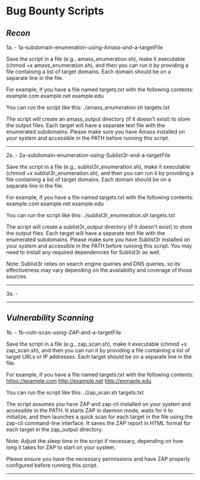 # Bug Bounty Scripts

***Recon***
-----------------------------------------------------------------------------------------------------------------------------------------
1a. - 1a-subdomain-enumeration-using-Amass-and-a-targetFile

Save the script in a file (e.g., amass_enumeration.sh), make it executable (chmod +x amass_enumeration.sh), 
and then you can run it by providing a file containing a list of target domains. Each domain should be on a separate line in the file.

For example, if you have a file named targets.txt with the following contents:
example.com
example.net
example.edu

You can run the script like this:
./amass_enumeration.sh targets.txt

The script will create an amass_output directory (if it doesn't exist) to store the output files. 
Each target will have a separate text file with the enumerated subdomains.
Please make sure you have Amass installed on your system and accessible in the PATH before running this script.

------------------------------------------------------------------------------------------------------------------------------------------
2a. - 2a-subdomain-enumeration-using-Sublist3r-and-a-targetFile

Save the script in a file (e.g., sublist3r_enumeration.sh), make it executable (chmod +x sublist3r_enumeration.sh), 
and then you can run it by providing a file containing a list of target domains. Each domain should be on a separate line in the file.

For example, if you have a file named targets.txt with the following contents:
example.com
example.net
example.edu

You can run the script like this:
./sublist3r_enumeration.sh targets.txt

The script will create a sublist3r_output directory (if it doesn't exist) to store the output files. 
Each target will have a separate text file with the enumerated subdomains.
Please make sure you have Sublist3r installed on your system and accessible in the PATH before running this script. 
You may need to install any required dependencies for Sublist3r as well.

Note: Sublist3r relies on search engine queries and DNS queries, 
so its effectiveness may vary depending on the availability and coverage of those sources.

------------------------------------------------------------------------------------------------------------------------------------------
3a. - 

------------------------------------------------------------------------------------------------------------------------------------------


***Vulnerability Scanning***
-------------------------------------------------------------------------------------------------------------------------------------------
1b. - 1b-vuln-scan-using-ZAP-and-a-targetFile

Save the script in a file (e.g., zap_scan.sh), make it executable (chmod +x zap_scan.sh), 
and then you can run it by providing a file containing a list of target URLs or IP addresses. 
Each target should be on a separate line in the file.

For example, if you have a file named targets.txt with the following contents:
https://example.com
http://example.net
http://exmaple.edu

You can run the script like this:
./zap_scan.sh targets.txt

The script assumes you have ZAP and zap-cli installed on your system and accessible in the PATH. 
It starts ZAP in daemon mode, waits for it to initialize, and then launches a quick scan for each target in the file 
using the zap-cli command-line interface. 
It saves the ZAP report in HTML format for each target in the zap_output directory.

Note: Adjust the sleep time in the script if necessary, depending on how long it takes for ZAP to start on your system.

Please ensure you have the necessary permissions and have ZAP properly configured before running this script.

---------------------------------------------------------------------------------------------------------------------------------------------
